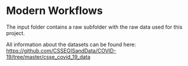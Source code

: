 # **Modern Workflows**

The input folder contains a raw subfolder with the raw data used for this project.

All information about the datasets can be found here:
https://github.com/CSSEGISandData/COVID-19/tree/master/csse_covid_19_data